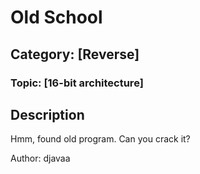 # Old School
## Category: [Reverse]
### Topic: [16-bit architecture]

## Description
Hmm, found old program. Can you crack it?

Author: djavaa
